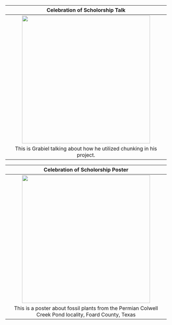 | Celebration of Scholorship Talk |
| :--------------------------------------------------------------------------------------------------------: |
| <img src="https://images2.imgbox.com/ea/6e/VP2nDJ32_o.jpg" width="400"> |
| This is Grabiel talking about how he utilized chunking in his project. |

| Celebration of Scholorship Poster |
| :--------------------------------------------------------------------------------------------------------: |
| <img src="https://images2.imgbox.com/05/4b/Yx0e400R_o.jpg" width="400"> |
| This is a poster about fossil plants from the Permian Colwell Creek Pond locality, Foard County, Texas |
